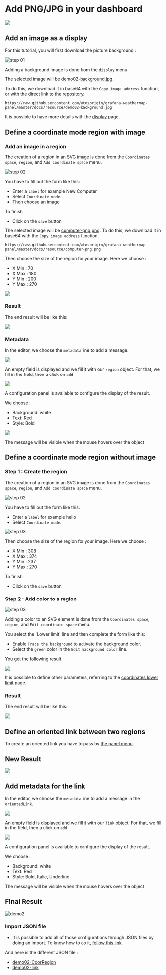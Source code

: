 # Add PNG/JPG in your dashboard

[![](../../screenshots/other/Go-back.png)](README.md)

## Add an image as a display

For this tutorial, you will first download the picture background :

![step 01](../../screenshots/demo/tutorial02/ImagePNG.png)

Adding a background image is done from the `display` menu.

The selected image will be [demo02-background.jpg](../../resource/demo02-background.jpg).

To do this, we download it in base64 with the `Copy image address` function, or with the direct link to the repository:

```
https://raw.githubusercontent.com/atosorigin/grafana-weathermap-panel/master/docs/resource/demo02-background.jpg
```

It is possible to have more details with the [display](../editor/display.md) page.

## Define a coordinate mode region with image

### Add an image in a region

The creation of a region in an SVG image is done from the `Coordinates space`, `region`, and `Add coordinate space` menu.

![step 02](../../screenshots/demo/tutorial02/CoordinateMode.png)

You have to fill out the form like this:

- Enter a `label` for example New Computer
- Select `Coordinate mode`.
- Then choose an image

To finish

- Click on the `save` button

The selected image will be [cumputer-png.png](../../resource/computer-png.png). To do this, we download it in base64 with the `Copy image address` function.

```
https://raw.githubusercontent.com/atosorigin/grafana-weathermap-panel/master/docs/resource/computer-png.png
```

Then choose the size of the region for your image. Here we choose :

- X Min : 70
- X Max : 180
- Y Min : 200
- Y Max : 270

![](../../screenshots/demo/tutorial02/ImageRegion.png)

### Result

The end result will be like this:

![](../../screenshots/demo/tutorial02/Result1.png)


### Metadata

In the editor, we choose the `metadata` line to add a message.

![](../../screenshots/demo/tutorial02/meta-new.png)

An empty field is displayed and we fill it with our `region` object. For that, we fill in the field, then a click on `add`


![](../../screenshots/demo/tutorial02/meta-config.png)

A configuration panel is available to configure the display of the result.


We choose :

 - Background: white
 - Text: Red
 - Style: Bold


![](../../screenshots/demo/tutorial02/meta-result.png)

The message will be visible when the mouse hovers over the object


## Define a coordinate mode region without image

### Step 1 : Create the region

The creation of a region in an SVG image is done from the `Coordinates space`, `region`, and `Add coordinate space` menu.

![step 02](../../screenshots/demo/tutorial02/CoordinateMode.png)

You have to fill out the form like this:

- Enter a `label` for example hello
- Select `Coordinate mode`.

![step 03](../../screenshots/demo/tutorial02/CoordinateModeNoImage.png)

Then choose the size of the region for your image. Here we choose :

- X Min : 308
- X Max : 374
- Y Min : 237
- Y Max : 270

To finish

- Click on the `save` button

### Step 2 : Add color to a region

![step 03](../../screenshots/demo/tutorial02/LowerLimit.png)

Adding a color to an SVG element is done from the `Coordinates space`, `region`, and `Edit coordinate space` menu.

You select the `Lower limit' line and then complete the form like this:

- Enable `Trace the background` to activate the background color.
- Select the `green` color in the `Edit background color` line.

You get the following result

![](../../screenshots/demo/tutorial02/Cumputer2.png)

It is possible to define other parameters, referring to the [coordinates lower limit](../editor/coordinates-lower-limit.md) page.

### Result

The end result will be like this:

![](../../screenshots/demo/tutorial02/Result2.png)

## Define an oriented link between two regions

To create an oriented link you have to pass by [the panel menu](../panel/panel-oriented-link.md).

## New Result

![](../../screenshots/demo/tutorial02/Result3.png)


## Add metadata for the link

In the editor, we choose the `metadata` line to add a message in the `orientedLink`.

![](../../screenshots/demo/tutorial02/link-meta-new.png)

An empty field is displayed and we fill it with our `link` object. For that, we fill in the field, then a click on `add`

![](../../screenshots/demo/tutorial02/link-meta-config.png)

A configuration panel is available to configure the display of the result.


We choose :

 - Background: white
 - Text: Red
 - Style: Bold, Italic, Underline


The message will be visible when the mouse hovers over the object

## Final Result

![demo2](../../screenshots/demo/tutorial02/Result-final.png)

### Import JSON file

- It is possible to add all of those configurations through JSON files by doing an import. To know how to do it, [follow this link](../editor/import.md)

And here is the different JSON file :

- [demo02-CoorRegion](../../resource/demo02-CoorRegion.json)
- [demo02-link](../../resource/demo02-link.json)
